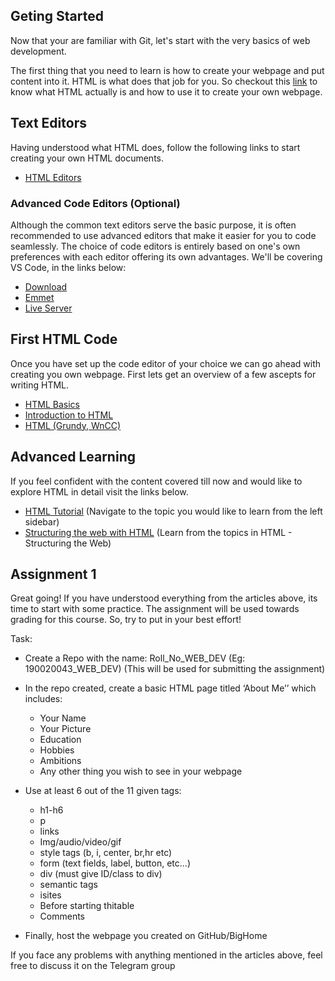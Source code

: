 ## Geting Started

Now that your are familiar with Git, let's start with the very basics of web development.

The first thing that you need to learn is how to create your webpage and put content into it. HTML is what does that job for you. So checkout this [link](https://www.w3schools.com/html/html_intro.asp) to know what HTML actually is and how to use it to create your own webpage.
 

## Text Editors

Having understood what HTML does, follow the following links to start creating your own HTML documents.
 - [HTML Editors](https://www.w3schools.com/html/html_editors.asp)


### Advanced Code Editors (Optional)

Although the common text editors serve the basic purpose, it is often recommended to use advanced editors that make it easier for you to code seamlessly. The choice of code editors is entirely based on one's own preferences with each editor offering its own advantages. We'll be covering VS Code, in the links below:
 - [Download](https://code.visualstudio.com)
 - [Emmet](https://code.visualstudio.com/docs/editor/emmet)
 - [Live Server](https://marketplace.visualstudio.com/items?itemName=ritwickdey.LiveServer)	


## First HTML Code

Once you have set up the code editor of your choice we can go ahead with creating you own webpage. First lets get an overview of a few ascepts for writing HTML.
 - [HTML Basics](https://www.w3schools.com/html/html_basic.asp)
 - [Introduction to HTML](https://developer.mozilla.org/en-US/docs/Learn/HTML/Introduction_to_HTML/Getting_started)
 - [HTML (Grundy, WnCC)](https://www.wncc-iitb.org/wiki/index.php/HTML)
 
## Advanced Learning

If you feel confident with the content covered till now and would like to explore HTML in detail visit the links below.
 - [HTML Tutorial](https://www.w3schools.com/html/default.asp) (Navigate to the topic you would like to learn from the left sidebar)
 - [Structuring the web with HTML](https://developer.mozilla.org/en-US/docs/Learn/HTML) (Learn from the topics in HTML - Structuring the Web)

 
## Assignment 1

Great going! If you have understood everything from the articles above, its time to start with some practice. The assignment will be used towards grading for this course. So, try to put in your best effort!

Task:
 - Create a Repo with the name: Roll_No_WEB_DEV (Eg: 190020043_WEB_DEV) (This will be used for submitting the assignment)

 - In the repo created, create a basic HTML page titled ‘About Me’’ which includes:
   - Your Name
   - Your Picture
   - Education
   - Hobbies
   - Ambitions
   - Any other thing you wish to see in your webpage
   
 - Use at least 6 out of the 11 given tags:
   - h1-h6 
   - p
   - links 
   - Img/audio/video/gif
   - style tags (b, i, center, br,hr etc)
   - form (text fields, label, button, etc...)
   - div (must give ID/class to div)
   - semantic tags
   - isites
   - Before starting thitable
   - Comments
   
 - Finally, host the webpage you created on GitHub/BigHome
  
If you face any problems with anything mentioned in the articles above, feel free to discuss it on the Telegram group
